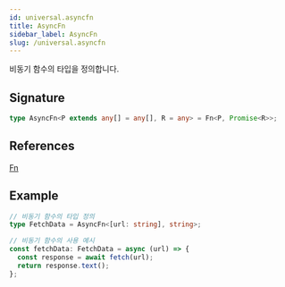 ```yaml
---
id: universal.asyncfn
title: AsyncFn
sidebar_label: AsyncFn
slug: /universal.asyncfn
---
```






비동기 함수의 타입을 정의합니다.

## Signature

```typescript
type AsyncFn<P extends any[] = any[], R = any> = Fn<P, Promise<R>>;
```
## References
 [Fn](./universal.fn)

## Example


```typescript
// 비동기 함수의 타입 정의
type FetchData = AsyncFn<[url: string], string>;

// 비동기 함수의 사용 예시
const fetchData: FetchData = async (url) => {
  const response = await fetch(url);
  return response.text();
};
```


